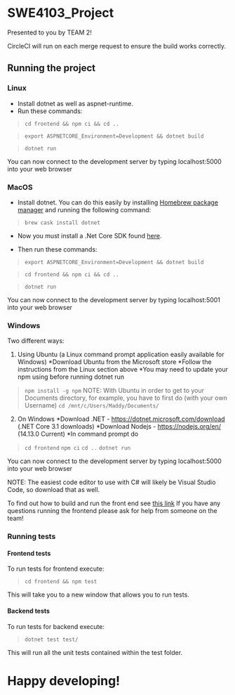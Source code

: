 # SWE4103_Project

Presented to you by TEAM 2!

CircleCI will run on each merge request to ensure the build works correctly. 

## Running the project ##
### Linux ###
* Install dotnet as well as aspnet-runtime. 
* Run these commands:
>`cd frontend && npm ci && cd ..`

>`export ASPNETCORE_Environment=Development && dotnet build`

>`dotnet run`

You can now connect to the development server by typing localhost:5000 into your web browser 

### MacOS ###
* Install dotnet. You can do this easily by installing [Homebrew package manager](https://brew.sh/) and running the following command:
>`brew cask install dotnet`

* Now you must install a .Net Core SDK found [here](https://aka.ms/dotnet-download).

* Then run these commands:
>`export ASPNETCORE_Environment=Development && dotnet build`

>`cd frontend && npm ci && cd ..`

>`dotnet run`

You can now connect to the development server by typing localhost:5001 into your web browser

### Windows ###
Two different ways:
1. Using Ubuntu (a Linux command prompt application easily available for Windows)
*Download Ubuntu from the Microsoft store
*Follow the instructions from the Linux section above
*You may need to update your npm using before running dotnet run
>`npm install -g npm`
NOTE: With Ubuntu in order to get to your Documents directory, for example, you have to first do (with your own Username)
>`cd /mnt/c/Users/Maddy/Documents/`

2. On Windows
*Download .NET - https://dotnet.microsoft.com/download (.NET Core 3.1 downloads)
*Download Nodejs - https://nodejs.org/en/ (14.13.0 Current)
*In command prompt do 
>`cd frontend`
>`npm ci`
>`cd ..`
>`dotnet run`

You can now connect to the development server by typing localhost:5000 into your web browser 

NOTE: The easiest code editor to use with C# will likely be Visual Studio Code, so download that as well. 

To find out how to build and run the front end see [this link](./frontend)
If you have any questions running the frontend please ask for help from someone on the team! 


### Running tests ###
#### Frontend tests ####
To run tests for frontend execute:
>`cd frontend && npm test`

This will take you to a new window that allows you to run tests.

#### Backend tests ####
To run tests for backend execute:
>`dotnet test test/`

This will run all the unit tests contained within the test folder.

# Happy developing! #
